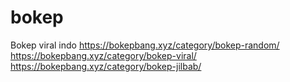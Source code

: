 # bokep
Bokep viral indo
https://bokepbang.xyz/category/bokep-random/
https://bokepbang.xyz/category/bokep-viral/
https://bokepbang.xyz/category/bokep-jilbab/
